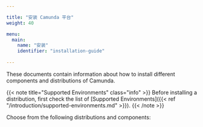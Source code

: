 ```yaml
---

title: "安装 Camunda 平台"
weight: 40

menu:
  main:
    name: "安装"
    identifier: "installation-guide"
    
---
```


These documents contain information about how to install different components and distributions of Camunda.

{{< note title="Supported Environments" class="info" >}}
Before installing a distribution, first check the list of [Supported Environments]({{< ref "/introduction/supported-environments.md" >}}).
{{< /note >}}

Choose from the following distributions and components:

